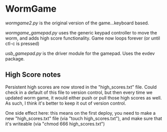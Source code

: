 # WormGame

*wormgame2.py* is the original version of the game...keyboard based.

*wormgame_gamepad.py* uses the generic keypad controller to move the worm, and adds high score functionality.  Game now loops forever (or until ctl-c is pressed)

*usb_gamepad.py* is the driver module for the gamepad.  Uses the evdev package.

## High Score notes
Persistent high scores are now stored in the "high_scores.txt" file.  Could check in a default of this file to version control, but then every time we updated worm game, it would either push or pull those high scores as well.  As such, I think it's better to keep it out of version control.

One side effect here:  this means on the first deploy, you need to make a new "high_scores.txt" file (via "touch high_scores.txt"), and make sure that it's writeable (via "chmod 666 high_scores.txt")

